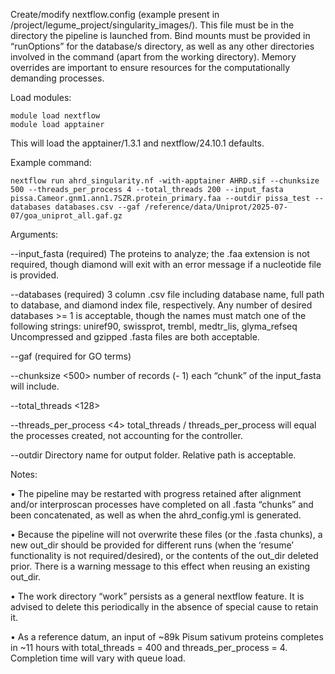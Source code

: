 Create/modify nextflow.config (example present in /project/legume_project/singularity_images/).
This file must be in the directory the pipeline is launched from. Bind mounts must be provided in “runOptions” for the database/s directory, as well as any other directories involved in the command (apart from the working directory). Memory overrides are important to ensure resources for the computationally demanding processes. 

Load modules:
```
module load nextflow
module load apptainer
```
This will load the apptainer/1.3.1 and nextflow/24.10.1 defaults. 

Example command:
```
nextflow run ahrd_singularity.nf -with-apptainer AHRD.sif --chunksize 500 --threads_per_process 4 --total_threads 200 --input_fasta pissa.Cameor.gnm1.ann1.7SZR.protein_primary.faa --outdir pissa_test --databases databases.csv --gaf /reference/data/Uniprot/2025-07-07/goa_uniprot_all.gaf.gz
```
Arguments:
	
--input_fasta (required)
The proteins to analyze; the .faa extension is not required, though diamond will exit with an error message if a nucleotide file is provided.

--databases (required)
3 column .csv file including database name, full path to database, and diamond index file, respectively. Any number of desired databases >= 1 is acceptable, though the names must match one of the following strings: uniref90, swissprot, trembl, medtr_lis, glyma_refseq
Uncompressed and gzipped .fasta files are both acceptable.

--gaf (required for GO terms)

--chunksize <500>
	number of records (- 1) each “chunk” of the input_fasta will include. 

--total_threads <128>
	
--threads_per_process <4>
	total_threads / threads_per_process will equal the processes created, not accounting for the controller.

--outdir <working directory>
	Directory name for output folder. Relative path is acceptable.

Notes:

•	The pipeline may be restarted with progress retained after alignment and/or interproscan processes have completed on all .fasta “chunks” and been concatenated, as well as when the ahrd_config.yml is generated.

•	Because the pipeline will not overwrite these files (or the .fasta chunks), a new out_dir should be provided for different runs (when the ‘resume’ functionality is not required/desired), or the contents of the out_dir deleted prior. There is a warning message to this effect when reusing an existing out_dir.

•	The work directory “work” persists as a general nextflow feature. It is advised to delete this periodically in the absence of special cause to retain it. 

•	As a reference datum, an input of ~89k Pisum sativum proteins completes in ~11 hours with total_threads = 400 and threads_per_process = 4. Completion time will vary with queue load. 



